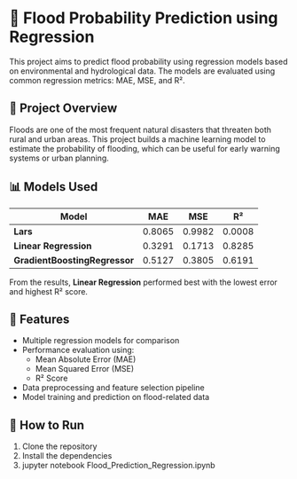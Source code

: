 # 🌊 Flood Probability Prediction using Regression

This project aims to predict flood probability using regression models based on environmental and hydrological data. The models are evaluated using common regression metrics: MAE, MSE, and R².

## 📌 Project Overview

Floods are one of the most frequent natural disasters that threaten both rural and urban areas. This project builds a machine learning model to estimate the probability of flooding, which can be useful for early warning systems or urban planning.

## 📊 Models Used

| Model                     | MAE     | MSE     | R²       |
|--------------------------|---------|---------|----------|
| **Lars**                 | 0.8065  | 0.9982  | 0.0008   |
| **Linear Regression**    | 0.3291  | 0.1713  | 0.8285   |
| **GradientBoostingRegressor** | 0.5127  | 0.3805  | 0.6191   |

From the results, **Linear Regression** performed best with the lowest error and highest R² score.

## 🧠 Features

- Multiple regression models for comparison
- Performance evaluation using:
  - Mean Absolute Error (MAE)
  - Mean Squared Error (MSE)
  - R² Score
- Data preprocessing and feature selection pipeline
- Model training and prediction on flood-related data


## 🚀 How to Run

1. Clone the repository
2. Install the dependencies
3. jupyter notebook Flood_Prediction_Regression.ipynb
